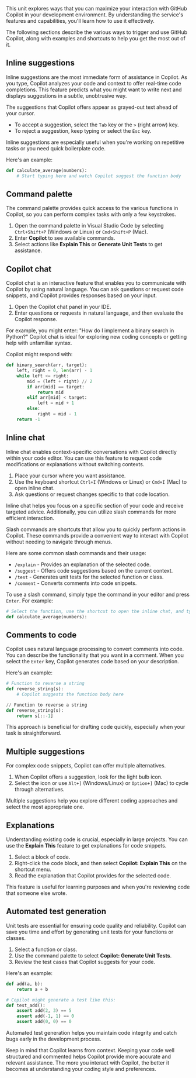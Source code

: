 This unit explores ways that you can maximize your interaction with GitHub Copilot in your development environment. By understanding the service's features and capabilities, you'll learn how to use it effectively.

The following sections describe the various ways to trigger and use GitHub Copilot, along with examples and shortcuts to help you get the most out of it.

## Inline suggestions

Inline suggestions are the most immediate form of assistance in Copilot. As you type, Copilot analyzes your code and context to offer real-time code completions. This feature predicts what you might want to write next and displays suggestions in a subtle, unobtrusive way.

The suggestions that Copilot offers appear as grayed-out text ahead of your cursor.

- To accept a suggestion, select the `Tab` key or the `>` (right arrow) key.
- To reject a suggestion, keep typing or select the `Esc` key.

Inline suggestions are especially useful when you're working on repetitive tasks or you need quick boilerplate code.

Here's an example:

```python
def calculate_average(numbers):
    # Start typing here and watch Copilot suggest the function body
```

## Command palette

The command palette provides quick access to the various functions in Copilot, so you can perform complex tasks with only a few keystrokes.

1. Open the command palette in Visual Studio Code by selecting `Ctrl+Shift+P` (Windows or Linux) or `Cmd+Shift+P` (Mac).
1. Enter **Copilot** to see available commands.
1. Select actions like **Explain This** or **Generate Unit Tests** to get assistance.

## Copilot chat

Copilot chat is an interactive feature that enables you to communicate with Copilot by using natural language. You can ask questions or request code snippets, and Copilot provides responses based on your input.

1. Open the Copilot chat panel in your IDE.
1. Enter questions or requests in natural language, and then evaluate the Copilot response.

For example, you might enter: "How do I implement a binary search in Python?" Copilot chat is ideal for exploring new coding concepts or getting help with unfamiliar syntax.

Copilot might respond with:

```python
def binary_search(arr, target):
    left, right = 0, len(arr) - 1
    while left <= right:
        mid = (left + right) // 2
        if arr[mid] == target:
            return mid
        elif arr[mid] < target:
            left = mid + 1
        else:
            right = mid - 1
    return -1
```

## Inline chat

Inline chat enables context-specific conversations with Copilot directly within your code editor. You can use this feature to request code modifications or explanations without switching contexts.

1. Place your cursor where you want assistance.
1. Use the keyboard shortcut `Ctrl+I` (Windows or Linux) or `Cmd+I` (Mac) to open inline chat.
1. Ask questions or request changes specific to that code location.

Inline chat helps you focus on a specific section of your code and receive targeted advice. Additionally, you can utilize slash commands for more efficient interaction.

Slash commands are shortcuts that allow you to quickly perform actions in Copilot. These commands provide a convenient way to interact with Copilot without needing to navigate through menus.

Here are some common slash commands and their usage:

- `/explain` - Provides an explanation of the selected code.
- `/suggest` - Offers code suggestions based on the current context.
- `/test` - Generates unit tests for the selected function or class.
- `/comment` - Converts comments into code snippets.

To use a slash command, simply type the command in your editor and press `Enter`. For example:

```python
# Select the function, use the shortcut to open the inline chat, and type: /explain
def calculate_average(numbers):
```

## Comments to code

Copilot uses natural language processing to convert comments into code. You can describe the functionality that you want in a comment. When you select the `Enter` key, Copilot generates code based on your description.

Here's an example:

```python
# Function to reverse a string
def reverse_string(s):
    # Copilot suggests the function body here
```

```python
// Function to reverse a string
def reverse_string(s):
    return s[::-1]
```

This approach is beneficial for drafting code quickly, especially when your task is straightforward.

## Multiple suggestions

For complex code snippets, Copilot can offer multiple alternatives.

1. When Copilot offers a suggestion, look for the light bulb icon.
1. Select the icon or use `Alt+]` (Windows/Linux) or `Option+]` (Mac) to cycle through alternatives.

Multiple suggestions help you explore different coding approaches and select the most appropriate one.

## Explanations

Understanding existing code is crucial, especially in large projects. You can use the **Explain This** feature to get explanations for code snippets.

1. Select a block of code.
1. Right-click the code block, and then select **Copilot: Explain This** on the shortcut menu.
1. Read the explanation that Copilot provides for the selected code.

This feature is useful for learning purposes and when you're reviewing code that someone else wrote.

## Automated test generation

Unit tests are essential for ensuring code quality and reliability. Copilot can save you time and effort by generating unit tests for your functions or classes.

1. Select a function or class.
1. Use the command palette to select **Copilot: Generate Unit Tests**.
1. Review the test cases that Copilot suggests for your code.

Here's an example:

```python
def add(a, b):
    return a + b

# Copilot might generate a test like this:
def test_add():
    assert add(2, 3) == 5
    assert add(-1, 1) == 0
    assert add(0, 0) == 0
```

Automated test generation helps you maintain code integrity and catch bugs early in the development process.

Keep in mind that Copilot learns from context. Keeping your code well structured and commented helps Copilot provide more accurate and relevant assistance. The more you interact with Copilot, the better it becomes at understanding your coding style and preferences.
